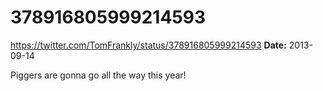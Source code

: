 # 378916805999214593
https://twitter.com/TomFrankly/status/378916805999214593
**Date:** 2013-09-14

Piggers are gonna go all the way this year!
